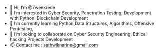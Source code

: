 - 👋 Hi, I’m @7weekrede
- 👀 I’m interested in Cyber Security, Penetration Testing, Development with Python, Blockchain Development
- 🌱 I’m currently learning Python,Data Structures, Algorithms, Offensive Pentesting, 
- 💞️ I’m looking to collaborate on Cyber Security Engineering, Ethical hacking Projects Development
- 📫 Contact me : sathwiknarine@gmail.com

<!---
7weekrede/7weekrede is a ✨ special ✨ repository because its `README.md` (this file) appears on your GitHub profile.
You can click the Preview link to take a look at your changes.
--->
